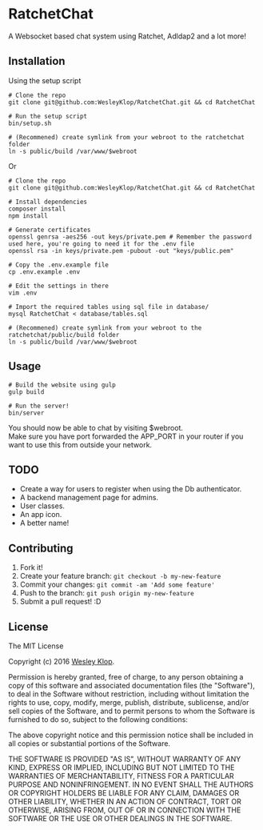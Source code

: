 # RatchetChat
A Websocket based chat system using Ratchet, Adldap2 and a lot more!

## Installation

Using the setup script

```shell
# Clone the repo
git clone git@github.com:WesleyKlop/RatchetChat.git && cd RatchetChat

# Run the setup script
bin/setup.sh

# (Recommened) create symlink from your webroot to the ratchetchat folder
ln -s public/build /var/www/$webroot
```

Or

```shell
# Clone the repo
git clone git@github.com:WesleyKlop/RatchetChat.git && cd RatchetChat

# Install dependencies
composer install
npm install

# Generate certificates
openssl genrsa -aes256 -out keys/private.pem # Remember the password used here, you're going to need it for the .env file
openssl rsa -in keys/private.pem -pubout -out "keys/public.pem"

# Copy the .env.example file
cp .env.example .env

# Edit the settings in there
vim .env

# Import the required tables using sql file in database/
mysql RatchetChat < database/tables.sql

# (Recommened) create symlink from your webroot to the ratchetchat/public/build folder
ln -s public/build /var/www/$webroot
```

## Usage

```shell
# Build the website using gulp
gulp build

# Run the server!
bin/server
```
You should now be able to chat by visiting $webroot.  
Make sure you have port forwarded the APP_PORT in your router if you want to use this from outside your network.

## TODO

* Create a way for users to register when using the Db authenticator.
* A backend management page for admins.
* User classes.
* An app icon.
* A better name!

## Contributing

1. Fork it!
2. Create your feature branch: `git checkout -b my-new-feature`
3. Commit your changes: `git commit -am 'Add some feature'`
4. Push to the branch: `git push origin my-new-feature`
5. Submit a pull request! :D

## License

The MIT License

Copyright (c) 2016 [Wesley Klop](https://wesleyklop.nl).

Permission is hereby granted, free of charge, to any person obtaining a copy
of this software and associated documentation files (the "Software"), to deal
in the Software without restriction, including without limitation the rights
to use, copy, modify, merge, publish, distribute, sublicense, and/or sell
copies of the Software, and to permit persons to whom the Software is
furnished to do so, subject to the following conditions:

The above copyright notice and this permission notice shall be included in
all copies or substantial portions of the Software.

THE SOFTWARE IS PROVIDED "AS IS", WITHOUT WARRANTY OF ANY KIND, EXPRESS OR
IMPLIED, INCLUDING BUT NOT LIMITED TO THE WARRANTIES OF MERCHANTABILITY,
FITNESS FOR A PARTICULAR PURPOSE AND NONINFRINGEMENT. IN NO EVENT SHALL THE
AUTHORS OR COPYRIGHT HOLDERS BE LIABLE FOR ANY CLAIM, DAMAGES OR OTHER
LIABILITY, WHETHER IN AN ACTION OF CONTRACT, TORT OR OTHERWISE, ARISING FROM,
OUT OF OR IN CONNECTION WITH THE SOFTWARE OR THE USE OR OTHER DEALINGS IN
THE SOFTWARE.
